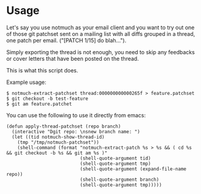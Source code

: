# Usage

Let's say you use notmuch as your email client and you want to try out
one of those git patchset sent on a mailing list with all diffs
grouped in a thread, one patch per email. ("[PATCH 1/15] do blah...").

Simply exporting the thread is not enough, you need to skip any
feedbacks or cover letters that have been posted on the thread.

This is what this script does.

Example usage:

    $ notmuch-extract-patchset thread:000000000000265f > feature.patchset
    $ git checkout -b test-feature
    $ git am feature.patchet


You can use the following to use it directly from emacs:

    (defun apply-thread-patchset (repo branch)
      (interactive "Dgit repo: \nsnew branch name: ")
      (let ((tid notmuch-show-thread-id)
        (tmp "/tmp/notmuch-patchset"))
        (shell-command (format "notmuch-extract-patch %s > %s && ( cd %s && git checkout -b %s && git am %s )"
                               (shell-quote-argument tid)
                               (shell-quote-argument tmp)
                               (shell-quote-argument (expand-file-name repo))
                               (shell-quote-argument branch)
                               (shell-quote-argument tmp)))))
